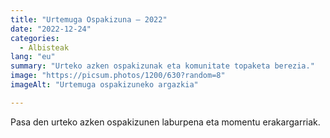 ```yaml
---
title: "Urtemuga Ospakizuna — 2022"
date: "2022-12-24"
categories:
  - Albisteak
lang: "eu"
summary: "Urteko azken ospakizunak eta komunitate topaketa berezia."
image: "https://picsum.photos/1200/630?random=8"
imageAlt: "Urtemuga ospakizuneko argazkia"

---
```


Pasa den urteko azken ospakizunen laburpena eta momentu erakargarriak.
